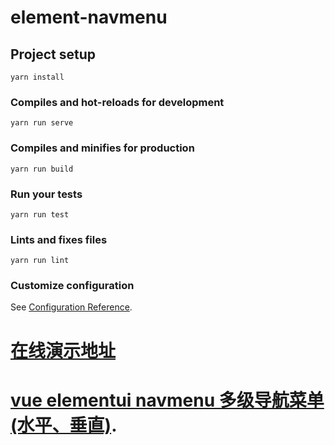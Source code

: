 # element-navmenu

## Project setup
```
yarn install
```

### Compiles and hot-reloads for development
```
yarn run serve
```

### Compiles and minifies for production
```
yarn run build
```

### Run your tests
```
yarn run test
```

### Lints and fixes files
```
yarn run lint
```

### Customize configuration
See [Configuration Reference](https://cli.vuejs.org/config/).
# [在线演示地址](https://xiaolannuoyi.github.io/element-navmenu/)

# [vue elementui navmenu 多级导航菜单(水平、垂直)](https://blog.csdn.net/qq_31126175/article/details/81875468#comments).
